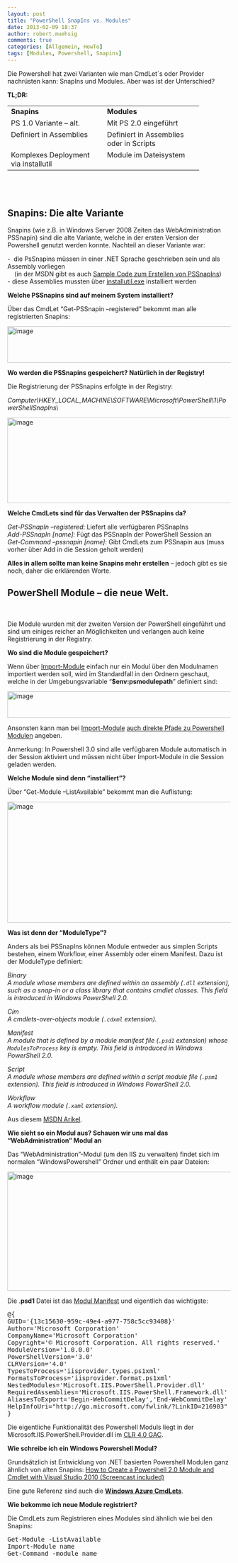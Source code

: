```yaml
---
layout: post
title: "PowerShell SnapIns vs. Modules"
date: 2013-02-09 18:37
author: robert.muehsig
comments: true
categories: [Allgemein, HowTo]
tags: [Modules, Powershell, Snapins]
---
```

<p>Die Powershell hat zwei Varianten wie man CmdLet´s oder Provider nachrüsten kann: SnapIns und Modules. Aber was ist der Unterschied?</p> <p><strong>TL;DR:</strong></p> <table cellspacing="0" cellpadding="2" width="403" border="0"> <tbody> <tr> <td valign="top" width="201"><strong>Snapins</strong></td> <td valign="top" width="200"><strong>Modules</strong></td></tr> <tr> <td valign="top" width="201">PS 1.0 Variante – alt.</td> <td valign="top" width="200">Mit PS 2.0 eingeführt</td></tr> <tr> <td valign="top" width="201">Definiert in Assemblies</td> <td valign="top" width="200">Definiert in Assemblies oder in Scripts</td></tr> <tr> <td valign="top" width="201">Komplexes Deployment via installutil</td> <td valign="top" width="200">Module im Dateisystem</td></tr></tbody></table> <h2>&nbsp;</h2> <h2>Snapins: Die alte Variante</h2> <p>Snapins (wie z.B. in Windows Server 2008 Zeiten das WebAdministration PSSnapin) sind die alte Variante, welche in der ersten Version der Powershell genutzt werden konnte. Nachteil an dieser Variante war:</p> <p>-&nbsp; die PsSnapins müssen in einer .NET Sprache geschrieben sein und als Assembly vorliegen<br>&nbsp;&nbsp;&nbsp; (in der MSDN gibt es auch <a href="http://msdn.microsoft.com/en-us/library/windows/desktop/ms714437(v=vs.85).aspx">Sample Code zum Erstellen von PSSnapIns</a>)<br>- diese Assemblies mussten über <a href="http://msdn.microsoft.com/en-us/library/50614e95(v=vs.110).aspx">installutil.exe</a> installiert werden</p> <p><strong>Welche PSSnapins sind auf meinem System installiert?</strong></p> <p>Über das CmdLet “Get-PSSnapin –registered” bekommt man alle registrierten Snapins:</p> <p><a href="{{BASE_PATH}}/assets/wp-images/image1766.png"><img title="image" style="border-left-width: 0px; border-right-width: 0px; border-bottom-width: 0px; display: inline; border-top-width: 0px" border="0" alt="image" src="{{BASE_PATH}}/assets/wp-images/image_thumb920.png" width="538" height="82"></a></p> <p><strong>Wo werden die PSSnapins gespeichert? Natürlich in der Registry!</strong></p> <p>Die Registrierung der PSSnapins erfolgte in der Registry:</p> <p><em>Computer\HKEY_LOCAL_MACHINE\SOFTWARE\Microsoft\PowerShell\1\PowerShellSnapIns\</em></p> <p><a href="{{BASE_PATH}}/assets/wp-images/image1767.png"><img title="image" style="border-left-width: 0px; border-right-width: 0px; border-bottom-width: 0px; display: inline; border-top-width: 0px" border="0" alt="image" src="{{BASE_PATH}}/assets/wp-images/image_thumb921.png" width="530" height="193"></a></p> <p><strong>Welche CmdLets sind für das Verwalten der PSSnapins da?</strong></p> <p><em>Get-PSSnapIn –registered</em>: Liefert alle verfügbaren PSSnapIns <br><em>Add-PSSnapIn [name]: </em>Fügt das PSSnapIn der PowerShell Session an <br><em>Get-Command –pssnapin [name]</em>: Gibt CmdLets zum PSSnapin aus (muss vorher über Add in die Session geholt werden)</p> <p><strong>Alles in allem sollte man keine Snapins mehr erstellen</strong> – jedoch gibt es sie noch, daher die erklärenden Worte.</p> <h2>PowerShell Module – die neue Welt.</h2> <p>&nbsp;</p> <p>Die Module wurden mit der zweiten Version der PowerShell eingeführt und sind um einiges reicher an Möglichkeiten und verlangen auch keine Registrierung in der Registry.</p> <p><strong>Wo sind die Module gespeichert?</strong></p> <p>Wenn über <a href="http://technet.microsoft.com/en-us/library/hh849725.aspx">Import-Module</a> einfach nur ein Modul über den Modulnamen importiert werden soll, wird im Standardfall in den Ordnern geschaut, welche in der Umgebungsvariable “<strong>$env:psmodulepath</strong>” definiert sind:</p> <p><a href="{{BASE_PATH}}/assets/wp-images/image1768.png"><img title="image" style="border-left-width: 0px; border-right-width: 0px; border-bottom-width: 0px; display: inline; border-top-width: 0px" border="0" alt="image" src="{{BASE_PATH}}/assets/wp-images/image_thumb922.png" width="600" height="60"></a></p> <p>Ansonsten kann man bei <a href="http://technet.microsoft.com/en-us/library/hh849725.aspx">Import-Module</a> <a href="http://blogs.technet.com/b/heyscriptingguy/archive/2012/11/08/powertip-import-a-powershell-module-from-a-shared-location.aspx">auch direkte Pfade zu Powershell Modulen</a> angeben.</p> <p>Anmerkung: In Powershell 3.0 sind alle verfügbaren Module automatisch in der Session aktiviert und müssen nicht über Import-Module in die Session geladen werden.</p> <p><strong>Welche Module sind denn “installiert”?</strong></p> <p>Über “Get-Module –ListAvailable” bekommt man die Auflistung:</p> <p><a href="{{BASE_PATH}}/assets/wp-images/image1769.png"><img title="image" style="border-left-width: 0px; border-right-width: 0px; border-bottom-width: 0px; display: inline; border-top-width: 0px" border="0" alt="image" src="{{BASE_PATH}}/assets/wp-images/image_thumb923.png" width="583" height="273"></a></p> <p><strong>Was ist denn der “ModuleType”?</strong></p> <p>Anders als bei PSSnapIns können Module entweder aus simplen Scripts bestehen, einem Workflow, einer Assembly oder einem Manifest. Dazu ist der ModuleType definiert:</p> <p><em>Binary<br>A module whose members are defined within an assembly (<code>.dll</code> extension), such as a snap-in or a class library that contains cmdlet classes. This field is introduced in Windows PowerShell 2.0.</em></p> <p><em>Cim<br>A cmdlets-over-objects module (<code>.cdxml</code> extension).</em></p> <p><em>Manifest<br>A module that is defined by a module manifest file (<code>.psd1</code> extension) whose <code>ModulesToProcess</code> key is empty. This field is introduced in Windows PowerShell 2.0.</em></p> <p><em>Script<br>A module whose members are defined within a script module file (<code>.psm1</code> extension). This field is introduced in Windows PowerShell 2.0.</em></p> <p><em>Workflow<br>A workflow module (<code>.xaml</code> extension).</em></p> <p>Aus diesem <a href="http://msdn.microsoft.com/en-us/library/system.management.automation.moduletype(v=vs.85).aspx">MSDN Arikel</a>.</p> <p><strong>Wie sieht so ein Modul aus? Schauen wir uns mal das “WebAdministration” Modul an</strong></p> <p>Das “WebAdministration”-Modul (um den IIS zu verwalten) findet sich im normalen “WindowsPowershell” Ordner und enthält ein paar Dateien:</p> <p><a href="{{BASE_PATH}}/assets/wp-images/image1770.png"><img title="image" style="border-left-width: 0px; border-right-width: 0px; border-bottom-width: 0px; display: inline; border-top-width: 0px" border="0" alt="image" src="{{BASE_PATH}}/assets/wp-images/image_thumb924.png" width="546" height="269"></a></p> <p>Die .<strong>psd1</strong> Datei ist das <a href="http://msdn.microsoft.com/en-us/library/windows/desktop/dd878324(v=vs.85).aspx">Modul Manifest</a> und eigentlich das wichtigste:</p><pre class="brush: csharp; auto-links: true; collapse: false; first-line: 1; gutter: true; html-script: false; light: false; ruler: false; smart-tabs: true; tab-size: 4; toolbar: true;">@{
GUID='{13c15630-959c-49e4-a977-758c5cc93408}'
Author='Microsoft Corporation'
CompanyName='Microsoft Corporation'
Copyright='© Microsoft Corporation. All rights reserved.'
ModuleVersion='1.0.0.0'
PowerShellVersion='3.0'
CLRVersion='4.0'
TypesToProcess='iisprovider.types.ps1xml'
FormatsToProcess='iisprovider.format.ps1xml'
NestedModules='Microsoft.IIS.PowerShell.Provider.dll'
RequiredAssemblies='Microsoft.IIS.PowerShell.Framework.dll'
AliasesToExport='Begin-WebCommitDelay','End-WebCommitDelay'
HelpInfoUri="http://go.microsoft.com/fwlink/?LinkID=216903"
}</pre>
<p>Die eigentliche Funktionalität des Powershell Moduls liegt in der Microsoft.IIS.PowerShell.Provider.dll im <a href="http://code-inside.de/blog/2013/02/07/mit-net-4-0-gibt-es-einen-neuen-gac/">CLR 4.0 GAC</a>.</p>
<p><strong>Wie schreibe ich ein Windows Powershell Modul?</strong></p>
<p>Grundsätzlich ist Entwicklung von .NET basierten Powershell Modulen ganz ähnlich von alten Snapins: <a href="http://blogs.msdn.com/b/saveenr/archive/2010/03/08/how-to-create-a-powershell-2-0-module-and-cmdlet-with-visual-studio-2010-screencast-included.aspx">How to Create a Powershell 2.0 Module and Cmdlet with Visual Studio 2010 (Screencast included)</a></p>
<p>Eine gute Referenz sind auch die <a href="https://github.com/WindowsAzure/azure-sdk-tools/tree/master/WindowsAzurePowershell"><strong>Windows Azure CmdLets</strong></a>.</p>
<p><strong>Wie bekomme ich neue Module registriert?</strong></p>
<p>Die CmdLets zum Registrieren eines Modules sind ähnlich wie bei den Snapins:</p><pre class="brush: csharp; auto-links: true; collapse: false; first-line: 1; gutter: true; html-script: false; light: false; ruler: false; smart-tabs: true; tab-size: 4; toolbar: true;">Get-Module -ListAvailable
Import-Module name
Get-Command -module name</pre>
